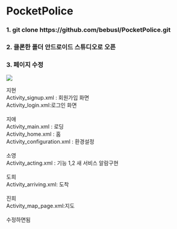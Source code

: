 # PocketPolice

<h3> 1. git clone https://github.com/bebusl/PocketPolice.git</h3>
<h3> 2. 클론한 폴더 안드로이드 스튜디오로 오픈</h3>
<h3> 3. 페이지 수정<br></h3>
<img src="https://user-images.githubusercontent.com/49019236/80574272-80b15e80-8a3c-11ea-9f22-9d1c48f19328.png"> </img>
<br>
<p>지현<br>
Activity_signup.xml : 회원가입 화면<br>
Activity_login.xml:로그인 화면<br>
<br>
지애<br>
Activity_main.xml : 로딩<br>
Activity_home.xml : 홈<br>
Activity_configuration.xml : 환경설정 <br>
<br>
소영<br>
Activity_acting.xml : 기능 1,2 새 서비스 알람구현<br>
<br>
도희<br>
Activity_arriving.xml: 도착<br>
<br>
진희<br>
Activity_map_page.xml:지도<br>
<br>
수정하면됨</p>
